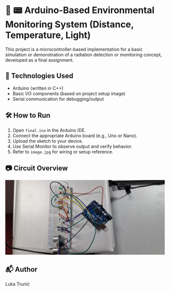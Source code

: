 # 🔧 📟 Arduino-Based Environmental Monitoring System (Distance, Temperature, Light)

This project is a microcontroller-based implementation for a basic simulation or demonstration of a radiation detection or monitoring concept, developed as a final assignment.



## 🧠 Technologies Used

- Arduino (written in C++)
- Basic I/O components (based on project setup image)
- Serial communication for debugging/output


## 🛠 How to Run

1. Open `final.ino` in the Arduino IDE.
2. Connect the appropriate Arduino board (e.g., Uno or Nano).
3. Upload the sketch to your device.
4. Use Serial Monitor to observe output and verify behavior.
5. Refer to `image.jpg` for wiring or setup reference.


## 📷 Circuit Overview

![Project Setup](image.jpg)


## 📬 Author

Luka Trunić